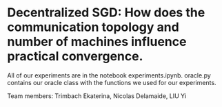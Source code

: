 # Decentralized SGD: How does the communication topology and number of machines  influence practical convergence.

All of our experiments are in the notebook experiments.ipynb.
oracle.py contains our oracle class with the functions we used for our experiments.

Team members: Trimbach Ekaterina, Nicolas Delamaide, LIU Yi
